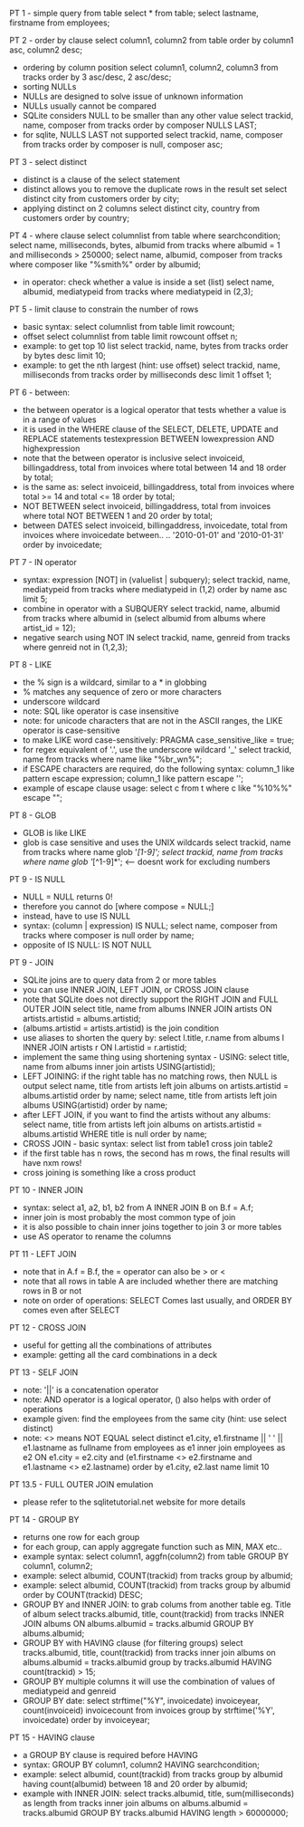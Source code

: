 PT 1 - simple query from table
	select * from table;
	select lastname, firstname from employees;

PT 2 - order by clause
	select column1, column2 from table order by column1 asc, column2 desc;
- ordering by column position
	select column1, column2, column3 from tracks order by 3 asc/desc, 2 asc/desc;
- sorting NULLs
- NULLs are designed to solve issue of unknown information
- NULLs usually cannot be compared
- SQLite considers NULL to be smaller than any other value
	select trackid, name, composer from tracks order by composer NULLS LAST;
- for sqlite, NULLS LAST not supported
	select trackid, name, composer from tracks order by composer is null, composer asc;

PT 3 - select distinct
- distinct is a clause of the select statement
- distinct allows you to remove the duplicate rows in the result set
	select distinct city from customers order by city;
- applying distinct on 2 columns
	select distinct city, country from customers order by country;

PT 4 - where clause
	select columnlist from table where searchcondition;
	select name, milliseconds, bytes, albumid from tracks where albumid = 1 and milliseconds > 250000; 
	select name, albumid, composer from tracks where composer like "%smith%" order by albumid;
- in operator: check whether a value is inside a set (list)
	select name, albumid, mediatypeid from tracks where mediatypeid in (2,3);

PT 5 - limit clause to constrain the number of rows
- basic syntax:
	select columnlist from table limit rowcount;
- offset
	select columnlist from table limit rowcount offset n;
- example: to get top 10 list
	select trackid, name, bytes from tracks order by bytes desc limit 10;
- example: to get the nth largest (hint: use offset)
	select trackid, name, milliseconds from tracks order by milliseconds desc limit 1 offset 1;

PT 6 - between:
- the between operator is a logical operator that tests whether a value is in a range of values
- it is used in the WHERE clause of the SELECT, DELETE, UPDATE and REPLACE statements
	testexpression BETWEEN lowexpression AND highexpression
- note that the between operator is inclusive
	select invoiceid, billingaddress, total from invoices where total between 14 and 18 order by total;
- is the same as:
	select invoiceid, billingaddress, total from invoices where total >= 14 and total <= 18 order by total;
- NOT BETWEEN
	select invoiceid, billingaddress, total from invoices where total NOT BETWEEN 1 and 20 order by total;
- between DATES
	select invoiceid, billingaddress, invoicedate, total from invoices where invoicedate between..
	.. '2010-01-01' and '2010-01-31' order by invoicedate;

PT 7 - IN operator
- syntax:
	expression [NOT] in (valuelist | subquery);
	select trackid, name, mediatypeid from tracks where mediatypeid in (1,2) order by name asc limit 5;
- combine in operator with a SUBQUERY
	select trackid, name, albumid from tracks where albumid in
	(select albumid from albums where artist_id = 12);
- negative search using NOT IN
	select trackid, name, genreid from tracks where genreid not in (1,2,3);

PT 8 - LIKE
- the % sign is a wildcard, similar to a * in globbing
- % matches any sequence of zero or more characters
- underscore wildcard
- note: SQL like operator is case insensitive
- note: for unicode characters that are not in the ASCII ranges, the LIKE operator is case-sensitive 
- to make LIKE word case-sensitively:
	PRAGMA case_sensitive_like = true;
- for regex equivalent of '.', use the underscore wildcard '_'
	select trackid, name from tracks where name like "%br_wn%";
- if ESCAPE characters are required, do the following syntax:
	column_1 like pattern escape expression;
	column_1 like pattern escape '\';
- example of escape clause usage:
	select c from t where c like "%10\%%" escape "\";

PT 8 - GLOB
- GLOB is like LIKE
- glob is case sensitive and uses the UNIX wildcards
	select trackid, name from tracks where name glob '*[1-9]';
	select trackid, name from tracks where name glob '*[^1-9]*'; <-- doesnt work for excluding numbers

PT 9 - IS NULL
- NULL = NULL returns 0!
- therefore you cannot do [where compose = NULL;]
- instead, have to use IS NULL
- syntax: (column | expression) IS NULL;
	select name, composer from tracks where composer is null order by name;
- opposite of IS NULL: IS NOT NULL

PT 9 - JOIN
- SQLite joins are to query data from 2 or more tables
- you can use INNER JOIN, LEFT JOIN, or CROSS JOIN clause
- note that SQLite does not directly support the RIGHT JOIN and FULL OUTER JOIN
	select title, name from albums INNER JOIN artists ON artists.artistid = albums.artistid;
- (albums.artistid = artists.artistid) is the join condition
- use aliases to shorten the query by:
	select l.title, r.name from albums l INNER JOIN artists r ON l.artistid = r.artistid;
- implement the same thing using shortening syntax - USING:
	select title, name from albums inner join artists USING(artistid);
- LEFT JOINING: if the right table has no matching rows, then NULL is output
	select name, title from artists left join albums on artists.artistid = albums.artistid order by name;
	select name, title from artists left join albums USING(artistid) order by name;
- after LEFT JOIN, if you want to find the artists without any albums:
	select name, title from artists left join albums on artists.artistid = albums.artistid WHERE title is null order by name;
- CROSS JOIN - basic syntax:
	select list from table1 cross join table2
- if the first table has n rows, the second has m rows, the final results will have nxm rows!
- cross joining is something like a cross product

PT 10 - INNER JOIN
- syntax: select a1, a2, b1, b2 from A INNER JOIN B on B.f = A.f;
- inner join is most probably the most common type of join
- it is also possible to chain inner joins together to join 3 or more tables
- use AS operator to rename the columns

PT 11 - LEFT JOIN
- note that in A.f = B.f, the = operator can also be > or <
- note that all rows in table A are included whether there are matching rows in B or not
- note on order of operations: SELECT Comes last usually, and ORDER BY comes even after SELECT

PT 12 - CROSS JOIN
- useful for getting all the combinations of attributes 
- example: getting all the card combinations in a deck

PT 13 - SELF JOIN
- note: '||' is a concatenation operator
- note:  AND operator is a logical operator, () also helps with order of operations
- example given: find the employees from the same city (hint: use select distinct)
- note: <> means NOT EQUAL
select distinct e1.city, e1.firstname || ' ' || e1.lastname as fullname from employees as e1 inner join employees as e2 ON e1.city = e2.city and (e1.firstname <> e2.firstname and e1.lastname <> e2.lastname) order by e1.city, e2.last name limit 10

PT 13.5 - FULL OUTER JOIN emulation
- please refer to the sqlitetutorial.net website for more details

PT 14 - GROUP BY
- returns one row for each group
- for each group, can apply aggregate function such as MIN, MAX etc..
- example syntax:
	select column1, aggfn(column2) from table GROUP BY column1, column2;
- example:
	select albumid, COUNT(trackid) from tracks group by albumid;
- example:
	select albumid, COUNT(trackid) from tracks group by albumid order by COUNT(trackid) DESC;
- GROUP BY and INNER JOIN: to grab colums from another table eg. Title of album
	select tracks.albumid, title, count(trackid) from tracks INNER JOIN albums ON albums.albumid = tracks.albumid 
	GROUP BY albums.albumid;
- GROUP BY with HAVING clause (for filtering groups)
	select tracks.albumid, title, count(trackid) from tracks inner join albums on albums.albumid = tracks.albumid
	group by tracks.albumid HAVING count(trackid) > 15;
- GROUP BY multiple columns
	it will use the combination of values of mediatypeid and genreid
- GROUP BY date:
	select strftime("%Y", invoicedate) invoiceyear, count(invoiceid) invoicecount from invoices group by
	strftime('%Y', invoicedate) order by invoiceyear;

PT 15 - HAVING clause
- a GROUP BY clause is required before HAVING
- syntax:
	GROUP BY
		column1,
		column2
	HAVING
		searchcondition;  
- example:
	select albumid, count(trackid) from tracks group by albumid having count(albumid) between 18 and 20
	order by albumid;
- example with INNER JOIN:
	select tracks.albumid, title, sum(milliseconds) as length from tracks inner join albums on
	albums.albumid = tracks.albumid GROUP BY tracks.albumid HAVING length > 60000000;

